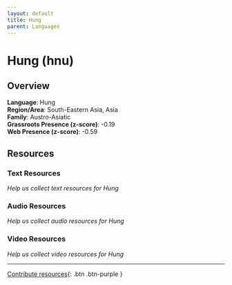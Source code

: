 ```yaml
---
layout: default
title: Hung
parent: Languages
---
```


# Hung (hnu)

## Overview

**Language**: Hung  
**Region/Area**: South-Eastern Asia, Asia  
**Family**: Austro-Asiatic  
**Grassroots Presence (z-score)**: -0.19  
**Web Presence (z-score)**: -0.59  

## Resources

### Text Resources
*Help us collect text resources for Hung*

### Audio Resources
*Help us collect audio resources for Hung*

### Video Resources
*Help us collect video resources for Hung*

---

[Contribute resources](https://forms.office.com/e/1SfLJx3u1r){: .btn .btn-purple }
